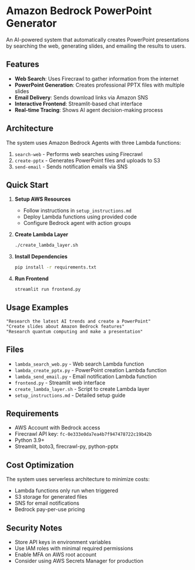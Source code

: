 # Amazon Bedrock PowerPoint Generator

An AI-powered system that automatically creates PowerPoint presentations by searching the web, generating slides, and emailing the results to users.

## Features

- **Web Search**: Uses Firecrawl to gather information from the internet
- **PowerPoint Generation**: Creates professional PPTX files with multiple slides
- **Email Delivery**: Sends download links via Amazon SNS
- **Interactive Frontend**: Streamlit-based chat interface
- **Real-time Tracing**: Shows AI agent decision-making process

## Architecture

The system uses Amazon Bedrock Agents with three Lambda functions:
1. `search-web` - Performs web searches using Firecrawl
2. `create-pptx` - Generates PowerPoint files and uploads to S3
3. `send-email` - Sends notification emails via SNS

## Quick Start

1. **Setup AWS Resources**
   - Follow instructions in `setup_instructions.md`
   - Deploy Lambda functions using provided code
   - Configure Bedrock agent with action groups

2. **Create Lambda Layer**
   ```bash
   ./create_lambda_layer.sh
   ```

3. **Install Dependencies**
   ```bash
   pip install -r requirements.txt
   ```

4. **Run Frontend**
   ```bash
   streamlit run frontend.py
   ```

## Usage Examples

```
"Research the latest AI trends and create a PowerPoint"
"Create slides about Amazon Bedrock features"
"Research quantum computing and make a presentation"
```

## Files

- `lambda_search_web.py` - Web search Lambda function
- `lambda_create_pptx.py` - PowerPoint creation Lambda function  
- `lambda_send_email.py` - Email notification Lambda function
- `frontend.py` - Streamlit web interface
- `create_lambda_layer.sh` - Script to create Lambda layer
- `setup_instructions.md` - Detailed setup guide

## Requirements

- AWS Account with Bedrock access
- Firecrawl API key: `fc-0e333e0da7ea4b7f947478722c19b42b`
- Python 3.9+
- Streamlit, boto3, firecrawl-py, python-pptx

## Cost Optimization

The system uses serverless architecture to minimize costs:
- Lambda functions only run when triggered
- S3 storage for generated files
- SNS for email notifications
- Bedrock pay-per-use pricing

## Security Notes

- Store API keys in environment variables
- Use IAM roles with minimal required permissions
- Enable MFA on AWS root account
- Consider using AWS Secrets Manager for production